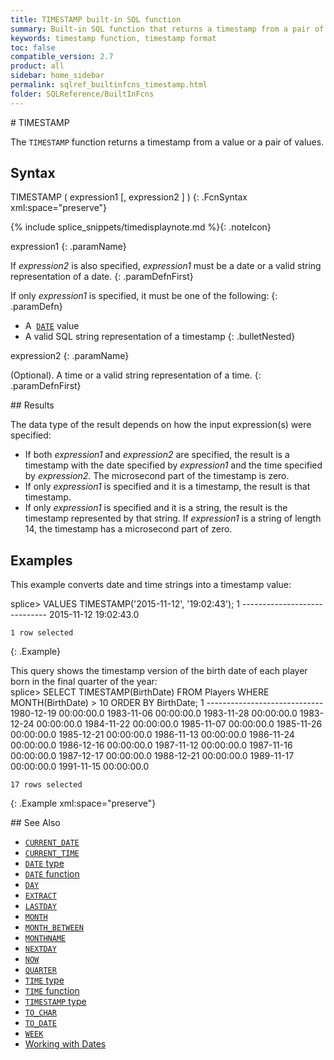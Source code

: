 ```yaml
---
title: TIMESTAMP built-in SQL function
summary: Built-in SQL function that returns a timestamp from a pair of values
keywords: timestamp function, timestamp format
toc: false
compatible_version: 2.7
product: all
sidebar: home_sidebar
permalink: sqlref_builtinfcns_timestamp.html
folder: SQLReference/BuiltInFcns
---
```

<section>
<div class="TopicContent" data-swiftype-index="true" markdown="1">
# TIMESTAMP

The `TIMESTAMP` function returns a timestamp from a value or a pair of
values.

## Syntax

<div class="fcnWrapperWide" markdown="1">
    TIMESTAMP ( expression1 [, expression2 ] )
{: .FcnSyntax xml:space="preserve"}

</div>

{% include splice_snippets/timedisplaynote.md %}{: .noteIcon}

<div class="paramList" markdown="1">
expression1
{: .paramName}

If *expression2* is also specified, *expression1* must be a date or a
valid string representation of a date.
{: .paramDefnFirst}

If only *expression1* is specified, it must be one of the following:
{: .paramDefn}

* A &nbsp;[`DATE`](sqlref_builtinfcns_date.html) value
* A valid SQL string representation of a timestamp
{: .bulletNested}

expression2
{: .paramName}

(Optional). A time or a valid string representation of a time.
{: .paramDefnFirst}

</div>
## Results

The data type of the result depends on how the input expression(s) were
specified:

* If both *expression1* and *expression2* are specified, the result is a
  timestamp with the date specified by *expression1* and the time
  specified by *expression2*. The microsecond part of the timestamp is
  zero.
* If only *expression1* is specified and it is a timestamp, the result
  is that timestamp.
* If only *expression1* is specified and it is a string, the result is
  the timestamp represented by that string. If *expression1* is a string
  of length 14, the timestamp has a microsecond part of zero.

## Examples

This example converts date and time strings into a timestamp value:

<div class="preWrapper" markdown="1">
    splice> VALUES TIMESTAMP('2015-11-12', '19:02:43');
    1
    -----------------------------
    2015-11-12 19:02:43.0

    1 row selected
{: .Example}

</div>
This query shows the timestamp version of the birth date of each player
born in the final quarter of the year:

<div class="preWrapper" markdown="1">
    splice> SELECT TIMESTAMP(BirthDate)
       FROM Players
       WHERE MONTH(BirthDate) > 10
       ORDER BY BirthDate;
    1
    -----------------------------
    1980-12-19 00:00:00.0
    1983-11-06 00:00:00.0
    1983-11-28 00:00:00.0
    1983-12-24 00:00:00.0
    1984-11-22 00:00:00.0
    1985-11-07 00:00:00.0
    1985-11-26 00:00:00.0
    1985-12-21 00:00:00.0
    1986-11-13 00:00:00.0
    1986-11-24 00:00:00.0
    1986-12-16 00:00:00.0
    1987-11-12 00:00:00.0
    1987-11-16 00:00:00.0
    1987-12-17 00:00:00.0
    1988-12-21 00:00:00.0
    1989-11-17 00:00:00.0
    1991-11-15 00:00:00.0

    17 rows selected
{: .Example xml:space="preserve"}

</div>
## See Also

* [`CURRENT_DATE`](sqlref_builtinfcns_currentdate.html)
* [`CURRENT_TIME`](sqlref_builtinfcns_currenttime.html)
* [`DATE` type](sqlref_datatypes_date.html)
* [`DATE` function](sqlref_builtinfcns_date.html) 
* [`DAY`](sqlref_builtinfcns_day.html) 
* [`EXTRACT`](sqlref_builtinfcns_extract.html) 
* [`LASTDAY`](sqlref_builtinfcns_day.html) 
* [`MONTH`](sqlref_builtinfcns_month.html)
* [`MONTH_BETWEEN`](sqlref_builtinfcns_monthbetween.html)
* [`MONTHNAME`](sqlref_builtinfcns_monthname.html) 
* [`NEXTDAY`](sqlref_builtinfcns_day.html) 
* [`NOW`](sqlref_builtinfcns_now.html)
* [`QUARTER`](sqlref_builtinfcns_quarter.html)
* [`TIME` type](sqlref_datatypes_time.html)
* [`TIME` function](sqlref_datatypes_time.html)
* [`TIMESTAMP` type](sqlref_datatypes_timestamp.html) 
* [`TO_CHAR`](sqlref_builtinfcns_char.html) 
* [`TO_DATE`](sqlref_builtinfcns_date.html)
* [`WEEK`](sqlref_builtinfcns_week.html)
* [Working with Dates](developers_fundamentals_dates.html)

</div>
</section>
